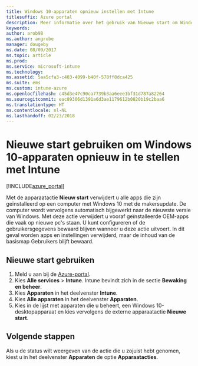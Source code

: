 ```yaml
---
title: Windows 10-apparaten opnieuw instellen met Intune
titlesuffix: Azure portal
description: Meer informatie over het gebruik van Nieuwe start om Windows 10-pc's opnieuw in te stellen met Intune.
keywords: 
author: arob98
ms.author: angrobe
manager: dougeby
ms.date: 08/09/2017
ms.topic: article
ms.prod: 
ms.service: microsoft-intune
ms.technology: 
ms.assetid: 5aa5cfa3-c483-4099-b40f-578ff8dca425
ms.suite: ems
ms.custom: intune-azure
ms.openlocfilehash: c45d3e47c90ca7739b3aa6eee1bf31d787a82264
ms.sourcegitcommit: eac89306d1391a6d3ae1179612b0820b19c2baa6
ms.translationtype: HT
ms.contentlocale: nl-NL
ms.lasthandoff: 02/23/2018
---
```

# <a name="use-fresh-start-to-reset-windows-10-devices-with-intune"></a>Nieuwe start gebruiken om Windows 10-apparaten opnieuw in te stellen met Intune


[!INCLUDE[azure_portal](./includes/azure_portal.md)]

Met de apparaatactie **Nieuw start** verwijdert u alle apps die zijn geïnstalleerd op een computer met Windows 10 met de makersupdate. De computer wordt vervolgens automatisch bijgewerkt naar de nieuwste versie van Windows.
Met deze actie verwijdert u vooraf geïnstalleerde OEM-apps die vaak op nieuwe pc's staan. U kunt configureren of de gebruikersgegevens bewaard blijven wanneer u deze actie uitvoert. In dit geval worden apps en instellingen verwijderd, maar de inhoud van de basismap Gebruikers blijft bewaard.

## <a name="how-to-use-fresh-start"></a>Nieuwe start gebruiken

1. Meld u aan bij de [Azure-portal](https://portal.azure.com).
2. Kies **Alle services** > **Intune**. Intune bevindt zich in de sectie **Bewaking en beheer**.
3. Kies **Apparaten** in het deelvenster **Intune**.
4. Kies **Alle apparaten** in het deelvenster **Apparaten**.
5. Kies in de lijst met apparaten die u beheert, een Windows 10-desktopapparaat en kies vervolgens de externe apparaatactie **Nieuwe start**.

## <a name="next-steps"></a>Volgende stappen

Als u de status wilt weergeven van de actie die u zojuist hebt genomen, kiest u in het deelvenster **Apparaten** de optie **Apparaatacties**.

